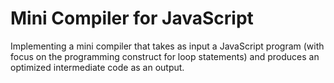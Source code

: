 # Mini Compiler for JavaScript

Implementing a mini compiler that takes as input a JavaScript program (with focus on the programming construct for loop statements) and produces an optimized intermediate code as an output.
